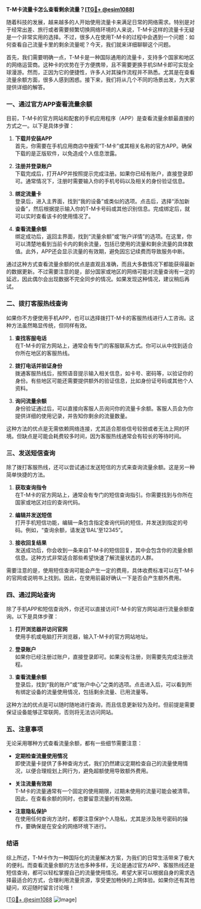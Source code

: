 **T-M卡流量卡怎么查看剩余流量？[[TG💪+ @esim1088](https://t.me/s/esim1088)]**

随着科技的发展，越来越多的人开始使用流量卡来满足日常的网络需求。特别是对于经常出差、旅行或者需要频繁切换网络环境的人来说，T-M卡这样的流量卡无疑是一个非常实用的选择。不过，很多人在使用T-M卡的过程中会遇到一个问题：如何查看自己流量卡里的剩余流量呢？今天，我们就来详细聊聊这个问题。

首先，我们需要明确一点，T-M卡是一种国际通用的流量卡，支持多个国家和地区的网络运营商。这种卡的优势在于方便携带，且不需要更换手机SIM卡即可实现全球漫游。然而，正因为它的便捷性，许多人对其操作流程并不熟悉。尤其是在查看流量余额方面，很多人感到困惑。接下来，我们将从几个不同的场景出发，为大家提供详细的解答。

### **一、通过官方APP查看流量余额**

目前，T-M卡的官方网站和配套的手机应用程序（APP）是查看流量余额最直接的方式之一。以下是具体步骤：

1. **下载并安装APP**  
   首先，你需要在手机应用商店中搜索“T-M卡”或其相关名称的官方APP。确保下载的是正版软件，以免造成个人信息泄露。

2. **注册并登录账户**  
   下载完成后，打开APP并按照提示完成注册。如果你已经有账户，直接登录即可。通常情况下，注册时需要输入你的手机号码以及相关的身份验证信息。

3. **绑定流量卡**  
   登录后，进入主界面，找到“我的设备”或类似的选项。点击后，选择“添加新设备”，然后根据提示输入你的T-M卡号码或其他识别信息。完成绑定后，就可以实时查看该卡的使用情况了。

4. **查看流量余额**  
   绑定成功后，返回主界面，找到“流量余额”或“账户详情”的选项。在这里，你可以清楚地看到当前卡内的剩余流量，包括已使用的流量和剩余流量的具体数值。此外，APP还会显示流量的有效期，避免因忘记续费而导致服务中断。

通过这种方式查看流量余额的优点是直观且准确，而且大多数情况下都能获得最新的数据更新。不过需要注意的是，部分国家或地区的网络可能对流量查询有一定的延迟，因此偶尔会出现数据不完全同步的情况。如果发现这种情况，建议稍后再试。

### **二、拨打客服热线查询**

如果你不方便使用手机APP，也可以选择拨打T-M卡的客服热线进行人工咨询。这种方法虽然略显传统，但同样有效。

1. **查找客服电话**  
   在T-M卡的官方网站上，通常会有专门的客服联系方式。你可以从中找到适合你所在地区的客服热线。

2. **拨打电话并验证身份**  
   拨通客服热线后，按照语音提示输入相关信息，如卡号、密码等，以验证你的身份。有些地区可能还需要提供额外的验证信息，比如身份证号码或其他个人资料。

3. **询问流量余额**  
   身份验证通过后，可以直接向客服人员询问你的流量卡余额。客服人员会为你提供详细的使用记录，并告知你剩余的流量数量。

这种方法的优点是无需依赖网络连接，尤其适合那些信号较弱或者无法上网的环境。但缺点是可能会耗费较多时间，因为客服热线通常会有较长的等待时间。

### **三、发送短信查询**

除了拨打客服热线，还可以尝试通过发送短信的方式来查询流量余额。这是另一种简单快捷的方法。

1. **获取查询指令**  
   在T-M卡的官方网站上，通常会有专门的短信查询指引。你需要找到与你所在国家或地区对应的查询代码。

2. **编辑并发送短信**  
   打开手机短信功能，编辑一条包含指定查询代码的短信，并发送到指定的号码。例如，“查询余额，请发送‘BAL’至12345”。

3. **接收回复结果**  
   发送成功后，你会收到一条来自T-M卡的短信回复，其中会包含你的流量余额信息。这种方式非常适合那些希望快速了解流量状态的人群。

需要注意的是，使用短信查询可能会产生一定的费用，具体收费标准可以在T-M卡的官网或说明书上找到。因此，在使用前最好确认一下是否会产生额外费用。

### **四、通过网站查询**

除了手机APP和短信查询外，你还可以直接访问T-M卡的官方网站进行流量余额查询。以下是具体步骤：

1. **打开浏览器并访问官网**  
   使用手机或电脑打开浏览器，输入T-M卡的官方网站地址。

2. **登录账户**  
   如果你已经注册过账户，直接登录即可。如果没有注册，则需要先完成注册流程。

3. **查看流量余额**  
   登录后，找到“我的账户”或“账户中心”之类的选项。点击进入后，可以看到所有绑定设备的流量使用情况，包括剩余流量、已用流量等。

这种方法的优点是可以随时随地进行查询，而且信息更新较为及时。但前提是需要保证设备能够正常联网，否则将无法访问网站。

### **五、注意事项**

无论采用哪种方式查看流量余额，都有一些细节需要注意：

- **定期检查流量使用情况**  
  即使流量卡提供了多种查询方式，我们仍然建议定期检查自己的流量使用情况，以便合理规划上网行为，避免超额使用导致额外费用。

- **关注流量有效期**  
  T-M卡的流量通常有一个固定的使用期限，过期未使用的流量可能会被清零。因此，在查看余额的同时，也要留意流量的有效期。

- **注意隐私保护**  
  在使用任何查询方法时，都要注意保护个人隐私，尤其是涉及账号密码的操作，要确保是在安全的网络环境下进行。

### **结语**

综上所述，T-M卡作为一种国际化的流量解决方案，为我们的日常生活带来了极大的便利。而查看流量余额的方法也多种多样，无论是通过官方APP、客服热线还是短信查询，都可以轻松掌握自己的流量使用情况。希望大家可以根据自身的需求选择最适合的方式，合理利用流量资源，享受更加畅快的上网体验。如果你还有其他疑问，欢迎随时留言讨论哦！

[[TG💪+ @esim1088](https://t.me/s/esim1088) ![Image](https://i.postimg.cc/4NQfJmqS/Snipaste-2025-05-13-00-14-12.png)]
